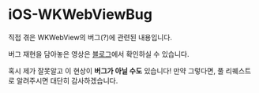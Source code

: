 # iOS-WKWebViewBug 
직접 겪은 WKWebView의 버그(?)에 관련된 내용입니다.

버그 재현을 담아놓은 영상은 [블로그](https://wangchunsik.tistory.com/8)에서 확인하실 수 있습니다.


혹시 제가 잘못알고 이 현상이 **버그가 아닐 수도** 있습니다! 만약 그렇다면, 풀 리퀘스트로 알려주시면 대단히 감사하겠습니다.